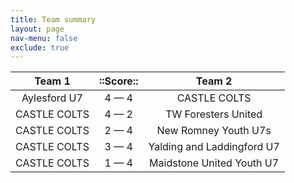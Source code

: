 ```yaml
---
title: Team summary
layout: page
nav-menu: false
exclude: true
---
```




|    Team 1    |  ::Score::  |           Team 2           |
|:------------:|:-----------:|:--------------------------:|
| Aylesford U7 | 4 &mdash; 4 |        CASTLE COLTS        |
| CASTLE COLTS | 4 &mdash; 2 |    TW Foresters United     |
| CASTLE COLTS | 2 &mdash; 4 |    New Romney Youth U7s    |
| CASTLE COLTS | 3 &mdash; 4 | Yalding and Laddingford U7 |
| CASTLE COLTS | 1 &mdash; 4 | Maidstone United Youth U7  |

 <br /><br /><br />